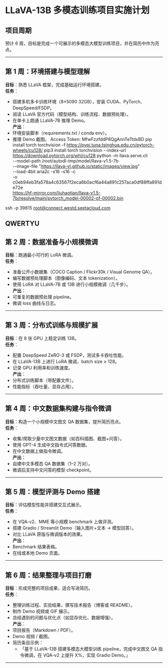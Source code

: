 # LLaVA-13B 多模态训练项目实施计划

## 项目周期
预计 6 周，目标是完成一个可展示的多模态大模型训练项目，并在简历中作为亮点。

---

## 第 1 周：环境搭建与模型理解
**目标**：熟悉 LLaVA 框架，完成基础运行环境搭建。  
**任务**：
- 搭建多机多卡训练环境（8×5090 32GB），安装 CUDA、PyTorch、DeepSpeed/FSDP。
- 阅读 LLaVA 官方代码（模型结构、训练流程、数据预处理）。
- 在单卡上跑通 LLaVA-7B 推理 Demo。  
**产出**：
- 环境安装脚本（requirements.txt / conda env）。
- 推理 Demo 截图。
Access Token: MfwFzzfddP8QgAnnTeTtdxBD
pip install torch torchvision -f https://pypi.tuna.tsinghua.edu.cn/pytorch-wheels/cu128/
pip3 install torch torchvision --index-url https://download.pytorch.org/whl/cu128
python -m llava.serve.cli \
    --model-path /root/autodl-tmp/model/llava-v1.5-7b \
    --image-file "https://llava-vl.github.io/static/images/view.jpg" \
    --load-4bit
aria2c -x16 -s16 -c \
  -o c0eb94eb3fa578a4c63567f2eca6b0acf6a44a891c257aca0df88ffa891de72e \
  https://hf-mirror.com/liuhaotian/llava-v1.5-7b/resolve/main/pytorch_model-00002-of-00002.bin

ssh -p 39815 root@connect.westd.seetacloud.com

QWERTYU
---

## 第 2 周：数据准备与小规模微调
**目标**：跑通最小可行的 LoRA 微调。  
**任务**：
- 准备公开小数据集（COCO Caption / Flickr30k / Visual Genome QA）。
- 编写数据预处理脚本（图像编码、文本 tokenization）。
- 使用 LoRA 对 LLaVA-7B 或 13B 进行小规模微调（几千步）。  
**产出**：
- 可重复的数据预处理 pipeline。
- 微调 loss 曲线与日志。

---

## 第 3 周：分布式训练与规模扩展
**目标**：在 8 张 GPU 上稳定训练 13B。  
**任务**：
- 配置 DeepSpeed ZeRO-3 或 FSDP，测试多卡吞吐性能。
- 在 LLaVA-13B 上进行 LoRA 微调，batch size ≥ 128。
- 记录 GPU 利用率和训练速度。  
**产出**：
- 分布式训练脚本（带配置文件）。
- 性能指标（吞吐量、显存占用）。

---

## 第 4 周：中文数据集构建与指令微调
**目标**：构造一个小规模中文图文 QA 数据集，提升简历亮点。  
**任务**：
- 收集/爬取少量中文图文数据（如百科插图、截图+问答）。
- 使用 GPT-4 生成中文指令式问答数据。
- 在中文数据上做指令微调。  
**产出**：
- 自建中文多模态 QA 数据集（1–2 万对）。
- 微调后支持中文问答的模型 checkpoint。

---

## 第 5 周：模型评测与 Demo 搭建
**目标**：评估模型性能并搭建交互式展示。  
**任务**：
- 在 VQA-v2、MME 等小规模 benchmark 上做评测。
- 搭建 Gradio / Streamlit Demo（输入图片+文本 → 模型回答）。
- 对比 LLaVA 原版与微调版本的效果。  
**产出**：
- Benchmark 结果表格。
- 在线或本地 Demo 页面。

---

## 第 6 周：结果整理与项目打磨
**目标**：形成完整的项目成果，适合写进简历。  
**任务**：
- 整理训练过程、实验结果，撰写技术报告（博客或 README）。
- 制作 Demo 视频或 GIF 展示。
- 总结遇到的问题与优化点（如显存优化、数据增强）。  
**产出**：
- 项目报告（Markdown / PDF）。
- Demo 视频 / 截图。
- 简历条目示例：
  - 「基于 LLaVA-13B 搭建多模态大模型训练 pipeline，完成中文图文 QA 指令微调，在 VQA-v2 上提升 X%，实现 Gradio Demo。」

---
